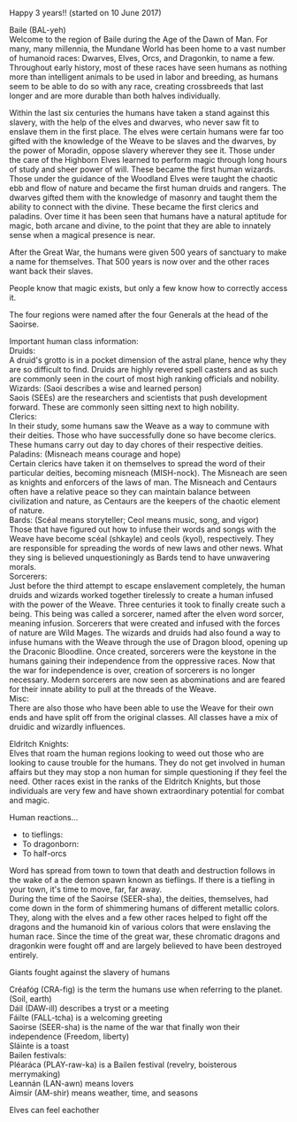 Happy 3 years!! (started on 10 June 2017)
 
Baile (BAL-yeh)  
Welcome to the region of Baile during the Age of the Dawn of Man. For many, many millennia, the Mundane World has been home to a vast number of humanoid races: Dwarves, Elves, Orcs, and Dragonkin, to name a few. Throughout early history, most of these races have seen humans as nothing more than intelligent animals to be used in labor and breeding, as humans seem to be able to do so with any race, creating crossbreeds that last longer and are more durable than both halves individually.
 
Within the last six centuries the humans have taken a stand against this slavery, with the help of the elves and dwarves, who never saw fit to enslave them in the first place. The elves were certain humans were far too gifted with the knowledge of the Weave to be slaves and the dwarves, by the power of Moradin, oppose slavery wherever they see it. Those under the care of the Highborn Elves learned to perform magic through long hours of study and sheer power of will. These became the first human wizards. Those under the guidance of the Woodland Elves were taught the chaotic ebb and flow of nature and became the first human druids and rangers. The dwarves gifted them with the knowledge of masonry and taught them the ability to connect with the divine. These became the first clerics and paladins. Over time it has been seen that humans have a natural aptitude for magic, both arcane and divine, to the point that they are able to innately sense when a magical presence is near.
 
After the Great War, the humans were given 500 years of sanctuary to make a name for themselves. That 500 years is now over and the other races want back their slaves.
 
People know that magic exists, but only a few know how to correctly access it.
 
The four regions were named after the four Generals at the head of the Saoirse.
 
Important human class information:  
Druids:  
A druid's grotto is in a pocket dimension of the astral plane, hence why they are so difficult to find. Druids are highly revered spell casters and as such are commonly seen in the court of most high ranking officials and nobility.  
Wizards: (Saoi describes a wise and learned person)  
Saois (SEEs) are the researchers and scientists that push development forward. These are commonly seen sitting next to high nobility.  
Clerics:  
In their study, some humans saw the Weave as a way to commune with their deities. Those who have successfully done so have become clerics. These humans carry out day to day chores of their respective deities.  
Paladins: (Misneach means courage and hope)  
Certain clerics have taken it on themselves to spread the word of their particular deities, becoming misneach (MISH-nock). The Misneach are seen as knights and enforcers of the laws of man. The Misneach and Centaurs often have a relative peace so they can maintain balance between civilization and nature, as Centaurs are the keepers of the chaotic element of nature.  
Bards: (Scéal means storyteller; Ceol means music, song, and vigor)  
Those that have figured out how to infuse their words and songs with the Weave have become scéal (shkayle) and ceols (kyol), respectively. They are responsible for spreading the words of new laws and other news. What they sing is believed unquestioningly as Bards tend to have unwavering morals.  
Sorcerers:  
Just before the third attempt to escape enslavement completely, the human druids and wizards worked together tirelessly to create a human infused with the power of the Weave. Three centuries it took to finally create such a being. This being was called a sorcerer, named after the elven word sorcer, meaning infusion. Sorcerers that were created and infused with the forces of nature are Wild Mages. The wizards and druids had also found a way to infuse humans with the Weave through the use of Dragon blood, opening up the Draconic Bloodline. Once created, sorcerers were the keystone in the humans gaining their independence from the oppressive races. Now that the war for independence is over, creation of sorcerers is no longer necessary. Modern sorcerers are now seen as abominations and are feared for their innate ability to pull at the threads of the Weave.  
Misc:  
There are also those who have been able to use the Weave for their own ends and have split off from the original classes. All classes have a mix of druidic and wizardly influences.
 
Eldritch Knights:  
Elves that roam the human regions looking to weed out those who are looking to cause trouble for the humans. They do not get involved in human affairs but they may stop a non human for simple questioning if they feel the need. Other races exist in the ranks of the Eldritch Knights, but those individuals are very few and have shown extraordinary potential for combat and magic.
 
Human reactions…

- to tieflings:
- To dragonborn:
- To half-orcs

Word has spread from town to town that death and destruction follows in the wake of a the demon spawn known as tieflings. If there is a tiefling in your town, it's time to move, far, far away.  
During the time of the Saoirse (SEER-sha), the deities, themselves, had come down in the form of shimmering humans of different metallic colors. They, along with the elves and a few other races helped to fight off the dragons and the humanoid kin of various colors that were enslaving the human race. Since the time of the great war, these chromatic dragons and dragonkin were fought off and are largely believed to have been destroyed entirely.
 
Giants fought against the slavery of humans
   

Créafóg (CRA-fig) is the term the humans use when referring to the planet. (Soil, earth)  
Dáil (DAW-ill) describes a tryst or a meeting  
Fáilte (FALL-tcha) is a welcoming greeting  
Saoirse (SEER-sha) is the name of the war that finally won their independence (Freedom, liberty)  
Sláinte is a toast  
Bailen festivals:  
Pléaráca (PLAY-raw-ka) is a Bailen festival (revelry, boisterous merrymaking)  
Leannán (LAN-awn) means lovers  
Aimsir (AM-shir) means weather, time, and seasons
 
Elves can feel eachother